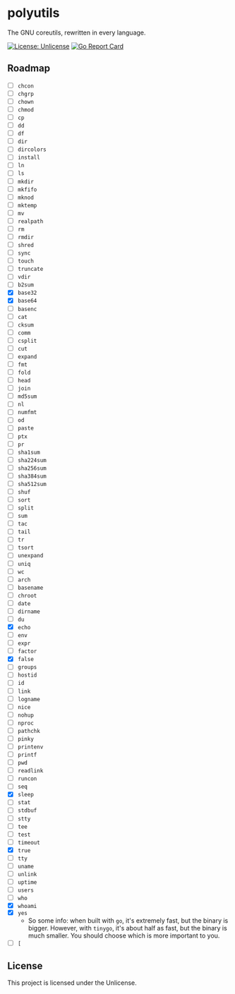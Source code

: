 # polyutils

The GNU coreutils, rewritten in every language.

[![License: Unlicense](https://img.shields.io/badge/license-unlicense-blue.svg)](./LICENSE)
[![Go Report Card](https://goreportcard.com/badge/codeberg.org/polyutils/polyutils)](https://goreportcard.com/report/codeberg.org/polyutils/polyutils)

## Roadmap

* [ ] `chcon`
* [ ] `chgrp`
* [ ] `chown`
* [ ] `chmod`
* [ ] `cp`
* [ ] `dd`
* [ ] `df`
* [ ] `dir`
* [ ] `dircolors`
* [ ] `install`
* [ ] `ln`
* [ ] `ls`
* [ ] `mkdir`
* [ ] `mkfifo`
* [ ] `mknod`
* [ ] `mktemp`
* [ ] `mv`
* [ ] `realpath`
* [ ] `rm`
* [ ] `rmdir`
* [ ] `shred`
* [ ] `sync`
* [ ] `touch`
* [ ] `truncate`
* [ ] `vdir`
* [ ] `b2sum`
* [x] `base32`
* [x] `base64`
* [ ] `basenc`
* [ ] `cat`
* [ ] `cksum`
* [ ] `comm`
* [ ] `csplit`
* [ ] `cut`
* [ ] `expand`
* [ ] `fmt`
* [ ] `fold`
* [ ] `head`
* [ ] `join`
* [ ] `md5sum`
* [ ] `nl`
* [ ] `numfmt`
* [ ] `od`
* [ ] `paste`
* [ ] `ptx`
* [ ] `pr`
* [ ] `sha1sum`
* [ ] `sha224sum`
* [ ] `sha256sum`
* [ ] `sha384sum`
* [ ] `sha512sum`
* [ ] `shuf`
* [ ] `sort`
* [ ] `split`
* [ ] `sum`
* [ ] `tac`
* [ ] `tail`
* [ ] `tr`
* [ ] `tsort`
* [ ] `unexpand`
* [ ] `uniq`
* [ ] `wc`
* [ ] `arch`
* [ ] `basename`
* [ ] `chroot`
* [ ] `date`
* [ ] `dirname`
* [ ] `du`
* [x] `echo`
* [ ] `env`
* [ ] `expr`
* [ ] `factor`
* [x] `false`
* [ ] `groups`
* [ ] `hostid`
* [ ] `id`
* [ ] `link`
* [ ] `logname`
* [ ] `nice`
* [ ] `nohup`
* [ ] `nproc`
* [ ] `pathchk`
* [ ] `pinky`
* [ ] `printenv`
* [ ] `printf`
* [ ] `pwd`
* [ ] `readlink`
* [ ] `runcon`
* [ ] `seq`
* [x] `sleep`
* [ ] `stat`
* [ ] `stdbuf`
* [ ] `stty`
* [ ] `tee`
* [ ] `test`
* [ ] `timeout`
* [x] `true`
* [ ] `tty`
* [ ] `uname`
* [ ] `unlink`
* [ ] `uptime`
* [ ] `users`
* [ ] `who`
* [x] `whoami`
* [x] `yes`
  * So some info: when built with `go`, it's extremely fast, but the binary is
    bigger. However, with `tinygo`, it's about half as fast, but the binary is
    much smaller. You should choose which is more important to you.
* [ ] `[`

## License

This project is licensed under the Unlicense.
